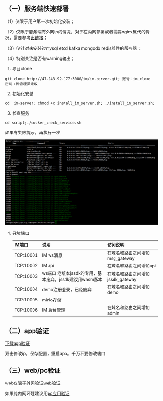 ## （一）服务端快速部署

（1）仅限于用户第一次初始化安装；

（2）仅限于服务端有外网ip的情况，对于在内网部署或者需要nginx反代的情况，需要参考[此链接](https://doc.im.cn/#/v2/server_deploy/easy_deploy_new)；

（3）仅针对未安装过mysql etcd kafka mongodb redis组件的服务器；

（4）特别关注是否有warning输出；

1. 项目clone

```
git clone http://47.243.92.177:3000/im/im-server.git; 账号：im_clone   密码：找管理员索取
```

2. 初始化安装

```
cd  im-server; chmod +x install_im_server.sh; ./install_im_server.sh;
```

3. 检查服务

```
cd script;./docker_check_service.sh
```

如果有失败提示，再执行一次

![docker_success](../../images/docker_success.png)

4. 开放端口

   | IM端口    | 说明                                                    | 访问说明                           |
   | --------- | ------------------------------------------------------- | ---------------------------------- |
   | TCP:10001 | IM ws消息                                               | 在域名和路由之间增加msg_gateway    |
   | TCP:10002 | IM api                                                  | 在域名和路由之间增加api            |
   | TCP:10003 | ws端口 老版本jssdk的专用，基本废弃，jssdk建议用wasm版本 | 在域名和路由之间增加jssdk_gateway  |
   | TCP:10004 | demo注册登录，已经废弃                                  | 在域名和路由之间增加demo           |
   | TCP:10005 | minio存储                                               |                                    |
   | TCP:10006 | IM 后台管理                                             | 在域名和路由之间增加admin          |

## （二）app验证

[下载app验证](https://doc.im.cn/#/v2/validation/app)

双击修改ip，保存配置，重启app。千万不要修改端口

## （三）web/pc验证

web仅限于外网验证[web验证](https://doc.im.cn/#/js_v2/sdk_integrate/development?id=%e5%9c%a8%e7%ba%bf%e6%b5%8b%e8%af%95)

如果纯内网环境建议用[pc应用验证](https://doc.im.cn/#/js_v2/sdk_integrate/development?id=electron%e5%ba%94%e7%94%a8%e4%b8%8b%e8%bd%bd)
